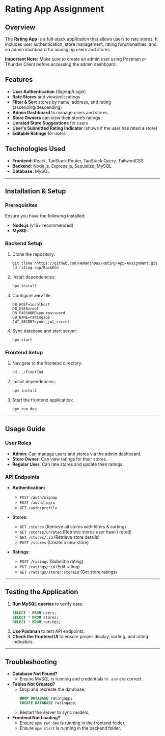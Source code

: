 # Rating App Assignment

## Overview

The **Rating App** is a full-stack application that allows users to rate stores. It includes user authentication, store management, rating functionalities, and an admin dashboard for managing users and stores.

**Important Note:**
Make sure to create an admin user using Postman or Thunder Client before accessing the admin dashboard.

## Features

- **User Authentication** (Signup/Login)
- **Rate Stores** and view/edit ratings
- **Filter & Sort** stores by name, address, and rating (ascending/descending)
- **Admin Dashboard** to manage users and stores
- **Store Owners** can view their store’s ratings
- **Unrated Store Suggestions** for users
- **User's Submitted Rating Indicator** (shows if the user has rated a store)
- **Editable Ratings** for users

## Technologies Used

- **Frontend:** React, TanStack Router, TanStack Query, TailwindCSS
- **Backend:** Node.js, Express.js, Sequelize, MySQL
- **Database:** MySQL

---

## Installation & Setup

### Prerequisites

Ensure you have the following installed:

- **Node.js** (v16+ recommended)
- **MySQL**

### Backend Setup

1. Clone the repository:
   ```bash
   git clone hhttps://github.com/HemanthDas/Rating-App-Assignment.git
   cd rating-app/BackEnd
   ```
2. Install dependencies:
   ```bash
   npm install
   ```
3. Configure **.env** file:
   ```env
   DB_HOST=localhost
   DB_USER=root
   DB_PASSWORD=yourpassword
   DB_NAME=ratingapp
   JWT_SECRET=your_jwt_secret
   ```
4. Sync database and start server:
   ```bash
   npm start
   ```

### Frontend Setup

1. Navigate to the frontend directory:
   ```bash
   cd ../FrontEnd
   ```
2. Install dependencies:
   ```bash
   npm install
   ```
3. Start the frontend application:
   ```bash
   npm run dev
   ```

---

## Usage Guide

### User Roles

- **Admin**: Can manage users and stores via the admin dashboard.
- **Store Owner**: Can view ratings for their stores.
- **Regular User**: Can rate stores and update their ratings.

### API Endpoints

- **Authentication:**

  - `POST /auth/signup`
  - `POST /auth/login`
  - `GET /auth/profile`

- **Stores:**

  - `GET /stores` (Retrieve all stores with filters & sorting)
  - `GET /stores/unrated` (Retrieve stores user hasn’t rated)
  - `GET /stores/:id` (Retrieve store details)
  - `POST /stores` (Create a new store)

- **Ratings:**
  - `POST /ratings` (Submit a rating)
  - `PUT /ratings/:id` (Edit rating)
  - `GET /ratings/store/:storeId` (Get store ratings)

---

## Testing the Application

1. **Run MySQL queries** to verify data:
   ```sql
   SELECT * FROM users;
   SELECT * FROM stores;
   SELECT * FROM ratings;
   ```
2. **Use Postman** to test API endpoints.
3. **Check the frontend UI** to ensure proper display, sorting, and rating indicators.

---

## Troubleshooting

- **Database Not Found?**
  - Ensure MySQL is running and credentials in `.env` are correct.
- **Tables Not Created?**
  - Drop and recreate the database:
    ```sql
    DROP DATABASE ratingapp;
    CREATE DATABASE ratingapp;
    ```
  - Restart the server to sync models.
- **Frontend Not Loading?**
  - Ensure `npm run dev` is running in the frontend folder.
  - Ensure `npm start` is running in the backend folder.

